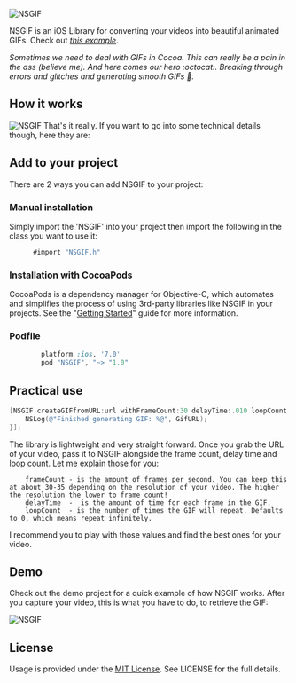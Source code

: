 ![NSGIF](https://dl.dropboxusercontent.com/s/0rq3fr0dtpvwd4h/NSGIF-header.png?dl=0)

NSGIF is an iOS Library for converting your videos into beautiful animated GIFs.
Check out [_this example_](#demo). 

_Sometimes we need to deal with GIFs in Cocoa. This can really be a pain in the ass (believe me). And here comes our hero :octocat:. Breaking through errors and glitches and generating smooth GIFs :dash:._

## How it works
![NSGIF](https://dl.dropboxusercontent.com/s/nsh0s1shh9fbqpu/NSGIF-HIW.png?dl=0)
That's it really. If you want to go into some technical details though, here they are:

## Add to your project
 
There are 2 ways you can add NSGIF to your project:
 
### Manual installation
 
 Simply import the 'NSGIF' into your project then import the following in the class you want to use it: 
 ```objective-c
       #import "NSGIF.h"
 ```      
### Installation with CocoaPods

CocoaPods is a dependency manager for Objective-C, which automates and simplifies the process of using 3rd-party libraries like NSGIF in your projects. See the "[Getting Started](http://guides.cocoapods.org/syntax/podfile.html)" guide for more information.

### Podfile
```ruby
        platform :ios, '7.0'
        pod "NSGIF", "~> "1.0"
```

## Practical use

```objective-c
[NSGIF createGIFfromURL:url withFrameCount:30 delayTime:.010 loopCount:0 completion:^(NSURL *GifURL) {
	NSLog(@"Finished generating GIF: %@", GifURL);
}];
```
The library is lightweight and very straight forward. Once you grab the URL of your video, pass it to NSGIF alongside the frame count, delay time and loop count. 
Let me explain those for you: 
```
	frameCount - is the amount of frames per second. You can keep this at about 30-35 depending on the resolution of your video. The higher the resolution the lower to frame count!
    delayTime  -  is the amount of time for each frame in the GIF.
    loopCount  - is the number of times the GIF will repeat. Defaults to 0, which means repeat infinitely.
```
I recommend you to play with those values and find the best ones for your video.

## Demo

Check out the demo project for a quick example of how NSGIF works. After you capture your video, this is what you have to do, to retrieve the GIF:

![NSGIF](https://dl.dropboxusercontent.com/s/p02c6l7rzk6mf6m/NSGIF-HT.gif?dl=0)

## License
Usage is provided under the [MIT License](http://http//opensource.org/licenses/mit-license.php). See LICENSE for the full details.


